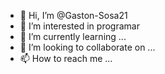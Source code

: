 - 👋 Hi, I’m @Gaston-Sosa21
- 👀 I’m interested in programar
- 🌱 I’m currently learning ...
- 💞️ I’m looking to collaborate on ...
- 📫 How to reach me ...

<!---
Gaston-Sosa21/Gaston-Sosa21 is a ✨ special ✨ repository because its `README.md` (this file) appears on your GitHub profile.
You can click the Preview link to take a look at your changes.
--->
